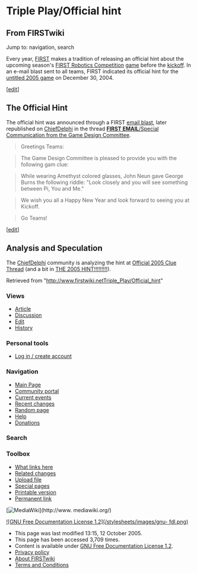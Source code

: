 # Triple Play/Official hint

## From FIRSTwiki

Jump to: navigation, search

Every year, [FIRST](first) makes a tradition of releasing an official hint about the upcoming season's [FIRST Robotics Competition](FIRST_Robotics_Competition "FIRST Robotics
Competition") [game](Game "Game") before the [kickoff](Kickoff "Kickoff"). In an e-mail blast sent to all teams, FIRST indicated its official hint for the [untitled 2005 game](Untitled_2005_game "Untitled 2005 game") on December 30, 2004.

[[edit](/index.php?title=Triple_Play/Official_hint&action=edit&section=1 "Edit
section: The Official Hint")]

## The Official Hint

The official hint was announced through a FIRST [email blast](/index.php?title=Email_blast&action=edit "Email blast"), later republished on [ChiefDelphi](ChiefDelphi "ChiefDelphi") in the thread [**FIRST EMAIL**/Special Communication from the Game Design Committee](http://www.chiefdelphi.com/forums/showthread.php?threadid=32009 "cdthread:32009").

> Greetings Teams:

>

> The Game Design Committee is pleased to provide you with the following gam clue:

>

> While wearing Amethyst colored glasses, John Neun gave George Burns the following riddle: "Look closely and you will see something between Pi, You and Me."

>

> We wish you all a Happy New Year and look forward to seeing you at Kickoff.

>

> Go Teams!

[[edit](/index.php?title=Triple_Play/Official_hint&action=edit&section=2 "Edit
section: Analysis and Speculation")]

## Analysis and Speculation

The [ChiefDelphi](ChiefDelphi "ChiefDelphi") community is analyzing the hint at [Official 2005 Clue Thread](http://www.chiefdelphi.com/forums/showthread.php?threadid=32010 "cdthread:32010") (and a bit in [THE 2005 HINT!!!!!!!!!](http://www.chiefdelphi.com/forums/showthread.php?threadid=31835 "cdthread:31835")).

Retrieved from "<http://www.firstwiki.netTriple_Play/Official_hint>"

### Views

- [Article](Triple_Play/Official_hint)
- [Discussion](/index.php?title=Talk:Triple_Play/Official_hint&action=edit)
- [Edit](/index.php?title=Triple_Play/Official_hint&action=edit)
- [History](/index.php?title=Triple_Play/Official_hint&action=history)

### Personal tools

- [Log in / create account](/index.php?title=Special:Userlogin&returnto=Triple_Play/Official_hint)

[](Main_Page "Main Page")

### Navigation

- [Main Page](Main_Page)
- [Community portal](FIRSTwiki:Community_portal)
- [Current events](Current_events)
- [Recent changes](Special:Recentchanges)
- [Random page](Special:Random)
- [Help](Help:Contents)
- [Donations](FIRSTwiki:Site_support)

### Search

### Toolbox

- [What links here](Special:Whatlinkshere/Triple_Play/Official_hint)
- [Related changes](Special:Recentchangeslinked/Triple_Play/Official_hint)
- [Upload file](Special:Upload)
- [Special pages](Special:Specialpages)
- [Printable version](/index.php?title=Triple_Play/Official_hint&printable=yes)
- [Permanent link](/index.php?title=Triple_Play/Official_hint&oldid=39291)

[![MediaWiki](/skins/common/images/poweredby_mediawiki_88x31.png)](http://www.
mediawiki.org/)

[![GNU Free Documentation License 1.2](/stylesheets/images/gnu-
fdl.png)](http://www.gnu.org/copyleft/fdl.html)

- This page was last modified 13:15, 12 October 2005.
- This page has been accessed 3,709 times.
- Content is available under [GNU Free Documentation License 1.2](http://www.gnu.org/copyleft/fdl.html "http://www.gnu.org/copyleft/fdl.html").
- [Privacy policy](FIRSTwiki:Privacy_policy "FIRSTwiki:Privacy policy")
- [About FIRSTwiki](FIRSTwiki:About "FIRSTwiki:About")
- [Terms and Conditions](FIRSTwiki:Terms_and_conditions "FIRSTwiki:Terms and conditions")
